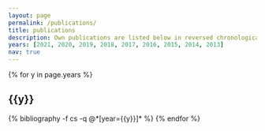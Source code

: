 ```yaml
---
layout: page
permalink: /publications/
title: publications
description: Own publications are listed below in reversed chronological order; author names are given in alphabetical order depending on the author's last name (if not stated differently).
years: [2021, 2020, 2019, 2018, 2017, 2016, 2015, 2014, 2013]
nav: true
---
```


<div class="publications">

{% for y in page.years %}
  <h2 class="year">{{y}}</h2>
  {% bibliography -f cs -q @*[year={{y}}]* %}
{% endfor %}

</div>